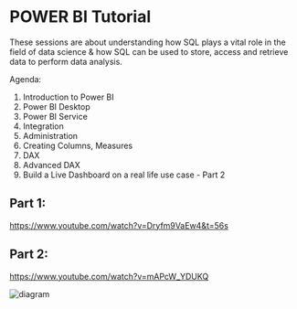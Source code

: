 # POWER BI Tutorial

These sessions are about understanding how SQL plays a vital role in the field of data science & how SQL can be used to store, access and retrieve data to perform data analysis.

Agenda:

1. Introduction to Power BI
2. Power BI Desktop
3. Power BI Service
4. Integration 
5. Administration
6. Creating Columns, Measures
7. DAX
8. Advanced DAX
9. Build a Live Dashboard on a real life use case - Part 2

## Part 1: 
https://www.youtube.com/watch?v=Dryfm9VaEw4&t=56s

## Part 2: 
https://www.youtube.com/watch?v=mAPcW_YDUKQ

![diagram](images/Dashboard.png)
